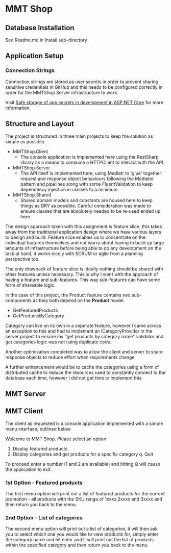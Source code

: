 # MMT Shop

## Database Installation
See Readne.md in Install sub-directory

## Application Setup

### Connection Strings
Connection strings are stored as user secrets in 
order to prevent sharing sensitive credentials in GitHub
and this needs to be configured correctly in order for the
MMTShop Server infrastructure to work. 

Visit
[Safe storage of app secrets in development in ASP.NET Core](https://docs.microsoft.com/en-us/aspnet/core/security/app-secrets?view=aspnetcore-5.0&tabs=windows)
for more information.

## Structure and Layout

The project is structured in three main projects to keep the solution
as simple as possible.
- MMTShop.Client
    - The console application is implemented here using the RestSharp library 
      as a means to consume a HTTPClient to interact with the API. 
- MMTShop.Server
    - The API itself is implemented here, using Mediatr to 'glue' together 
      request and response object behaviours following the Mediator 
      pattern and pipelines along with some FluentValidation to keep 
      dependency injection in classes to a minimum.
- MMTShop.Shared
    - Shared domain models and constants are housed here to keep things 
      as DRY as possible. Careful consideration was made to ensure classes
      that are absolutely needed to be re-used ended up here.

The design approach taken with this assignment is feature slice, 
this takes away from the traditional application design where 
we have various layers to design and build. Feature slice enables us
to concentrate on the individual features themselves and not worry about
having to build up large amounts of infrastructure before being able to
do any development on the task at hand, it works nicely with SCRUM
or agile from a planning perspective too. 

The only drawback of feature slice is ideally nothing should be shared 
with other features unless necessary. This is why I went with the approach 
of having a feature and sub-features. This way 
sub-features can have some form of shareable logic. 

In the case of this project, the Product feature contains two 
sub-components as they both depend on the **Product** model.
- GetFeaturedProducts
- GetProductsByCategory

Category can live on its own in a seperate feature, however I came across an
exception to this and had to implement an ICategoryProvider in the server 
project to ensure my "get products by category name" validator and get 
categories logic was not using duplicate code. 

Another optimisation completed was to allow the client and server to share 
response objects to reduce effort when requirements change.

A further enhancement would be to cache the categories using a form of
distributed cache to reduce the resources used to constantly connect
to the database each time, however I did not get time to implement this

## MMT Server

## MMT Client

The client as requested is a console application implemented 
with a simple menu interface, outlined below

Welcome to MMT Shop.
Please select an option

1. Display featured products
2. Display categories and get products for a specific category
q. Quit


To proceed enter a number (1 and 2 are available) and hitting Q will cause
the application to exit.

### 1st Option - Featured products
The first menu option will print out a list of featured products for the 
current promotion - all products with the SKU range of 1xxxx,2xxxx and 3xxxx
and then return you back to the menu.

### 2nd Option - List of categories
The second menu option will print out a list of categories, it will then ask
you to select which one you would like to view products for, simply enter
the category name and hit enter and it will print out the list of products
within the specified category and then return you back to the menu.